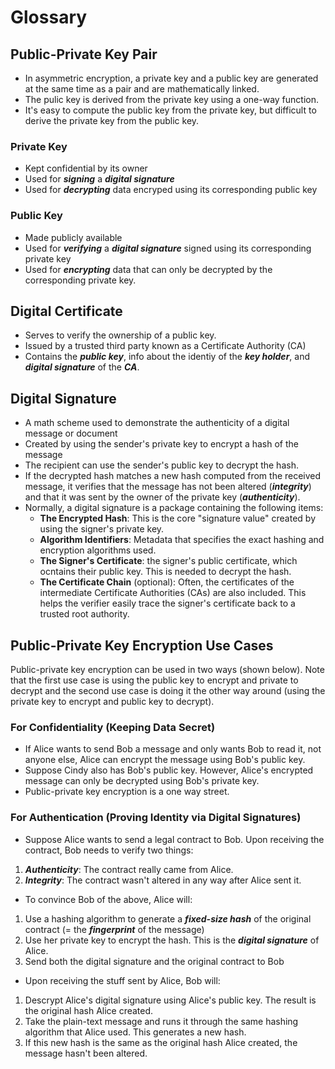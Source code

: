 # Glossary

## Public-Private Key Pair
* In asymmetric encryption, a private key and a public key are generated at the same time as a pair and are mathematically linked. 
* The pulic key is derived from the private key using a one-way function. 
* It's easy to compute the public key from the private key, but difficult to derive the private key from the public key. 
### Private Key
* Kept confidential by its owner
* Used for ***signing*** a ***digital signature***
* Used for ***decrypting*** data encryped using its corresponding public key

### Public Key 
* Made publicly available
* Used for ***verifying*** a ***digital signature*** signed using its corresponding private key
* Used for ***encrypting*** data that can only be decrypted by the corresponding private key.

## Digital Certificate
* Serves to verify the ownership of a public key. 
* Issued by a trusted third party known as a Certificate Authority (CA)
* Contains the ***public key***, info about the identiy of the ***key holder***, and ***digital signature*** of the ***CA***.

## Digital Signature
* A math scheme used to demonstrate the authenticity of a digital message or document
* Created by using the sender's private key to encrypt a hash of the message 
* The recipient can use the sender's public key to decrypt the hash. 
* If the decrypted hash matches a new hash computed from the received message, it verifies that the message has not been altered (***integrity***) and that it was sent by the owner of the private key (***authenticity***). 
* Normally, a digital signature is a package containing the following items: 
    * **The Encrypted Hash**: This is the core "signature value" created by using the signer's private key.
    * **Algorithm Identifiers**: Metadata that specifies the exact hashing and encryption algorithms used.
    * **The Signer's Certificate**: the signer's public certificate, which ocntains their public key. This is needed to decrypt the hash. 
    * **The Certificate Chain** (optional): Often, the certificates of the intermediate Certificate Authorities (CAs) are also included. This helps the verifier easily trace the signer's certificate back to a trusted root authority.  

## Public-Private Key Encryption Use Cases
Public-private key encryption can be used in two ways (shown below). Note that the first use case is using the public key to encrypt and private to decrypt and the second use case is doing it the other way around (using the private key to encrypt and public key to decrypt). 
### For Confidentiality (Keeping Data Secret)
* If Alice wants to send Bob a message and only wants Bob to read it, not anyone else, Alice can encrypt the message using Bob's public key. 
* Suppose Cindy also has Bob's public key. However, Alice's encrypted message can only be decrypted using Bob's private key. 
* Public-private key encryption is a one way street. 

### For Authentication (Proving Identity via Digital Signatures)
* Suppose Alice wants to send a legal contract to Bob. Upon receiving the contract, Bob needs to verify two things:
1) ***Authenticity***: The contract really came from Alice.
2) ***Integrity***: The contract wasn't altered in any way after Alice sent it.
* To convince Bob of the above, Alice will:
1) Use a hashing algorithm to generate a ***fixed-size hash*** of the original contract (= the ***fingerprint*** of the message) 
2) Use her private key to encrypt the hash. This is the ***digital signature*** of Alice. 
3) Send both the digital signature and the original contract to Bob
* Upon receiving the stuff sent by Alice, Bob will: 
1) Descrypt Alice's digital signature using Alice's public key. The result is the original hash Alice created. 
2) Take the plain-text message and runs it through the same hashing algorithm that Alice used. This generates a new hash. 
3) If this new hash is the same as the original hash Alice created, the message hasn't been altered. 